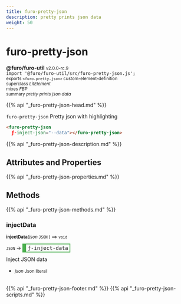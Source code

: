```yaml
---
title: furo-pretty-json
description: pretty prints json data
weight: 50
---
```


# furo-pretty-json
**@furo/furo-util** <small>v2.0.0-rc.9</small>
<br>`import '@furo/furo-util/src/furo-pretty-json.js';`<small>
<br>exports `<furo-pretty-json>` custom-element-definition
<br>superclass *LitElement*
<br> mixes *FBP*</small>
<br><small>summary *pretty prints json data*</small>

{{% api "_furo-pretty-json-head.md" %}}

`furo-pretty-json`
Pretty json with highlighting

```html
<furo-pretty-json
  ƒ-inject-json="--data"></furo-pretty-json>
```

{{% api "_furo-pretty-json-description.md" %}}


## Attributes and Properties
{{% api "_furo-pretty-json-properties.md" %}}





## Methods
{{% api "_furo-pretty-json-methods.md" %}}


### **injectData**
<small>**injectData**(*json* `JSON` ) ⟹ `void`</small>

<small>`JSON` </small> →
<span  style="border-width:2px 2px 2px 10px; border-style: solid;border-color:  rgb(76, 175, 80);font-family:monospace; padding:2px 4px;">ƒ-inject-data</span>

Inject JSON data

- <small>*json* Json literal</small>
<br><br>





{{% api "_furo-pretty-json-footer.md" %}}
{{% api "_furo-pretty-json-scripts.md" %}}
